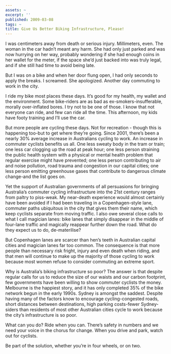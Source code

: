 ```yaml
---
assets: ~
excerpt: ''
published: 2009-03-08
tags: ~
title: Give Us Better Biking Infrastructure, Please!
---
```

I was centimeters away from death or serious injury. Millimeters, even.
The woman in the car hadn’t meant any harm. She had only just parked and
was now hurrying on her way, probably wondering if she had enough coins
in her wallet for the meter, if the space she’d just backed into was
truly legal, and if she still had time to avoid being late.

But I was on a bike and when her door flung open, I had only seconds to
apply the breaks. I screamed. She apologized. Another day commuting to
work in the city.

I ride my bike most places these days. It’s good for my health, my
wallet and the environment. Some bike-riders are as bad as
ex-smokers-insufferable, morally over-inflated bores. I try not to be
one of those. I know that not everyone can ride, and few can ride all
the time. This afternoon, my kids have footy training and I’ll use the
car.

But more people are cycling these days. Not for recreation - though this
is happening too-but to get where they’re going. Since 2001, there’s
been a nearly 30% average increase in Australians cycling to work. An
increase in commuter cyclists benefits us all. One less sweaty body in
the tram or train; one less car clogging up the road at peak hour; one
less person straining the public health system with a physical or mental
health problem that regular exercise might have prevented; one less
person contributing to air and noise pollution, road trauma and
congestion in our capital cities; one less person emitting greenhouse
gases that contribute to dangerous climate change-and the list goes on.

Yet the support of Australian governments of all persuasions for
bringing Australia’s commuter cycling infrastructure into the 21st
century ranges from paltry to piss-weak. My near-death experience would
almost certainly have been avoided if I had been traveling in a
Copenhagen-style lane, commuter paths ubiquitous in the city that gives
them their name, which keep cyclists separate from moving traffic. I
also owe several close calls to what I call magician lanes: bike lanes
that simply disappear in the middle of four-lane traffic and magically
reappear further down the road. What do they expect us to do,
de-materilise?

But Copenhagen lanes are scarcer than hen’s teeth in Australian capital
cities and magician lanes far too common. The consequence is that more
people than necessary risk fright, injury and even death when riding,
and that men will continue to make up the majority of those cycling to
work because most women refuse to consider commuting an extreme sport.

Why is Australia’s biking infrastructure so poor? The answer is that
despite regular calls for us to reduce the size of our waists and our
carbon footprint, few governments have been willing to show commuter
cyclists the money. Melbourne is the happiest story, and it has only
completed 35% of the bike network begun in the early 1990s. Sydney is
amongst the saddest. Despite having many of the factors know to
encourage cycling-congested roads, short distances between destinations,
high parking costs-fewer Sydney-siders than residents of most other
Australian cities cycle to work because the city’s infrastructure is so
poor.

What can you do? Ride when you can. There’s safety in numbers and we
need your voice in the chorus for change. When you drive and park, watch
out for cyclists.

Be part of the solution, whether you’re in four wheels, or on two.